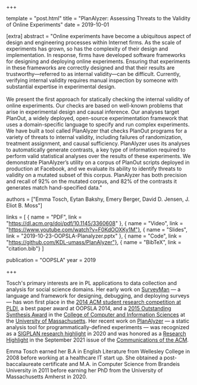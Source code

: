 +++

template = "post.html"
title = "PlanAlyzer: Assessing Threats to the Validity of Online Experiments"
date = 2019-10-01

[extra]
abstract = "Online experiments have become a ubiquitous aspect of design and engineering processes within Internet firms. As the scale of experiments has grown, so has the complexity of their design and implementation. In response, firms have developed software frameworks for designing and deploying online experiments. Ensuring that experiments in these frameworks are correctly designed and that their results are trustworthy—referred to as internal validity—can be difficult. Currently, verifying internal validity requires manual inspection by someone with substantial expertise in experimental design.<br/><br/>We present the first approach for statically checking the internal validity of online experiments. Our checks are based on well-known problems that arise in experimental design and causal inference. Our analyses target PlanOut, a widely deployed, open-source experimentation framework that uses a domain-specific language to specify and run complex experiments. We have built a tool called PlanAlyzer that checks PlanOut programs for a variety of threats to internal validity, including failures of randomization, treatment assignment, and causal sufficiency. PlanAlyzer uses its analyses to automatically generate contrasts, a key type of information required to perform valid statistical analyses over the results of these experiments. We demonstrate PlanAlyzer’s utility on a corpus of PlanOut scripts deployed in production at Facebook, and we evaluate its ability to identify threats to validity on a mutated subset of this corpus. PlanAlyzer has both precision and recall of 92% on the mutated corpus, and 82% of the contrasts it generates match hand-specified data."

authors = ["Emma Tosch, Eytan Bakshy, Emery Berger, David D. Jensen, J. Eliot B. Moss"]

links = [
    { name = "PDF", link = "https://dl.acm.org/doi/pdf/10.1145/3360608" },
    { name = "Video", link = "https://www.youtube.com/watch?v=F0KdOOXKy1M"},
    { name = "Slides", link = "2019-10-23-OOPSLA-Planalyzer.pptx" },
    { name = "Code", link = "https://github.com/KDL-umass/PlanAlyzer"},
    { name = "BibTeX", link = "citation.bib"}
]

publication = "OOPSLA"
year = 2019


+++

Tosch's primary interests are in PL applications to data collection and analysis for social science domains. Her early work on [SurveyMan](http://surveyman.emmatosch.com) &mdash; a language and framework for designing, debugging, and deploying surveys &mdash; has won first place in the [2014 ACM student research competition at PLDI](https://src.acm.org/winners/2015), a best paper award at OOPSLA 2014, and a [2015 Outstanding Synthesis Award](https://www.cics.umass.edu/oaa2015) in the [College of Computer and Information Sciences](https://cics.umass.edu) at the [University of Massachusetts](https://www.umass.edu). Her recent work on [PlanAlyzer](https://github.com/KDL-umass/PlanAlyzer) &mdash; a static analysis tool for programmatically-defined experiments &mdash; was recognized as a [SIGPLAN research highlight](https://blog.sigplan.org/2020/09/01/2019-sigplan-research-highlight-awards/) in 2020 and was honored as a [Research Highlight](https://cacm.acm.org/magazines/2021/9/255047-planalyzer) in the September 2021 issue of the [Communications of the ACM](https://cacm.acm.org). 

<!-- Tosch has additionally worked in question answering (natural language processing), evolutionary computation, and explainable AI and has research interests in causal inference.  -->

Emma Tosch earned her B.A in English Literature from Wellesley College in 2008 before working at a healthcare IT start up. She obtained a post-baccalaureate certificate and M.A. in Computer Science from Brandeis University in 2011 before earning her PhD from the University of Massachusetts Amherst in 2020.